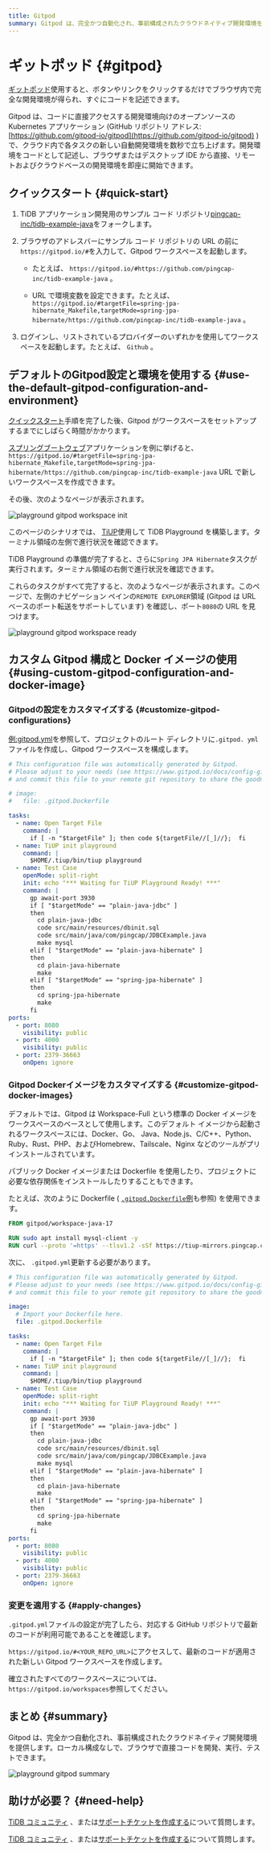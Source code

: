 ```yaml
---
title: Gitpod
summary: Gitpod は、完全かつ自動化され、事前構成されたクラウドネイティブ開発環境を提供します。ローカル構成なしで、ブラウザで直接コードを開発、実行、テストできます。
---
```


<!-- markdownlint-disable MD029 -->

# ギットポッド {#gitpod}

[ギットポッド](https://www.gitpod.io/)使用すると、ボタンやリンクをクリックするだけでブラウザ内で完全な開発環境が得られ、すぐにコードを記述できます。

Gitpod は、コードに直接アクセスする開発環境向けのオープンソースの Kubernetes アプリケーション (GitHub リポジトリ アドレス: [https://github.com/gitpod-io/gitpod](https://github.com/gitpod-io/gitpod) ) で、クラウド内で各タスクの新しい自動開発環境を数秒で立ち上げます。開発環境をコードとして記述し、ブラウザまたはデスクトップ IDE から直接、リモートおよびクラウドベースの開発環境を即座に開始できます。

## クイックスタート {#quick-start}

1.  TiDB アプリケーション開発用のサンプル コード リポジトリ[pingcap-inc/tidb-example-java](https://github.com/pingcap-inc/tidb-example-java)をフォークします。

2.  ブラウザのアドレスバーにサンプル コード リポジトリの URL の前に`https://gitpod.io/#`を入力して、Gitpod ワークスペースを起動します。

    -   たとえば、 `https://gitpod.io/#https://github.com/pingcap-inc/tidb-example-java` 。

    -   URL で環境変数を設定できます。たとえば、 `https://gitpod.io/#targetFile=spring-jpa-hibernate_Makefile,targetMode=spring-jpa-hibernate/https://github.com/pingcap-inc/tidb-example-java` 。

3.  ログインし、リストされているプロバイダーのいずれかを使用してワークスペースを起動します。たとえば、 `Github` 。

## デフォルトのGitpod設定と環境を使用する {#use-the-default-gitpod-configuration-and-environment}

[クイックスタート](#quick-start)手順を完了した後、Gitpod がワークスペースをセットアップするまでにしばらく時間がかかります。

[スプリングブートウェブ](/develop/dev-guide-sample-application-java-spring-boot.md)アプリケーションを例に挙げると、 `https://gitpod.io/#targetFile=spring-jpa-hibernate_Makefile,targetMode=spring-jpa-hibernate/https://github.com/pingcap-inc/tidb-example-java` URL で新しいワークスペースを作成できます。

その後、次のようなページが表示されます。

![playground gitpod workspace init](/media/develop/playground-gitpod-workspace-init.png)

このページのシナリオでは、 [TiUP](https://docs.pingcap.com/zh/tidb/stable/tiup-overview)使用して TiDB Playground を構築します。ターミナル領域の左側で進行状況を確認できます。

TiDB Playground の準備が完了すると、さらに`Spring JPA Hibernate`タスクが実行されます。ターミナル領域の右側で進行状況を確認できます。

これらのタスクがすべて完了すると、次のようなページが表示されます。このページで、左側のナビゲーション ペインの`REMOTE EXPLORER`領域 (Gitpod は URL ベースのポート転送をサポートしています) を確認し、ポート`8080`の URL を見つけます。

![playground gitpod workspace ready](/media/develop/playground-gitpod-workspace-ready.png)

## カスタム Gitpod 構成と Docker イメージの使用 {#using-custom-gitpod-configuration-and-docker-image}

### Gitpodの設定をカスタマイズする {#customize-gitpod-configurations}

[例:gitpod.yml](https://github.com/pingcap-inc/tidb-example-java/blob/main/.gitpod.yml)を参照して、プロジェクトのルート ディレクトリに`.gitpod. yml`ファイルを作成し、Gitpod ワークスペースを構成します。

```yml
# This configuration file was automatically generated by Gitpod.
# Please adjust to your needs (see https://www.gitpod.io/docs/config-gitpod-file)
# and commit this file to your remote git repository to share the goodness with others.

# image:
#   file: .gitpod.Dockerfile

tasks:
  - name: Open Target File
    command: |
      if [ -n "$targetFile" ]; then code ${targetFile//[_]//};  fi
  - name: TiUP init playground
    command: |
      $HOME/.tiup/bin/tiup playground
  - name: Test Case
    openMode: split-right
    init: echo "*** Waiting for TiUP Playground Ready! ***"
    command: |
      gp await-port 3930
      if [ "$targetMode" == "plain-java-jdbc" ]
      then
        cd plain-java-jdbc
        code src/main/resources/dbinit.sql
        code src/main/java/com/pingcap/JDBCExample.java
        make mysql
      elif [ "$targetMode" == "plain-java-hibernate" ]
      then
        cd plain-java-hibernate
        make
      elif [ "$targetMode" == "spring-jpa-hibernate" ]
      then
        cd spring-jpa-hibernate
        make
      fi
ports:
  - port: 8080
    visibility: public
  - port: 4000
    visibility: public
  - port: 2379-36663
    onOpen: ignore
```

### Gitpod Dockerイメージをカスタマイズする {#customize-gitpod-docker-images}

デフォルトでは、Gitpod は Workspace-Full という標準の Docker イメージをワークスペースのベースとして使用します。このデフォルト イメージから起動されるワークスペースには、Docker、Go、 Java、Node.js、C/C++、Python、Ruby、Rust、PHP、およびHomebrew、Tailscale、Nginx などのツールがプリインストールされています。

パブリック Docker イメージまたは Dockerfile を使用したり、プロジェクトに必要な依存関係をインストールしたりすることもできます。

たとえば、次のように Dockerfile ( [`.gitpod.Dockerfile`例](https://github.com/pingcap-inc/tidb-example-java/blob/main/.gitpod.Dockerfile)も参照) を使用できます。

```dockerfile
FROM gitpod/workspace-java-17

RUN sudo apt install mysql-client -y
RUN curl --proto '=https' --tlsv1.2 -sSf https://tiup-mirrors.pingcap.com/install.sh | sh
```

次に、 `.gitpod.yml`更新する必要があります。

```yml
# This configuration file was automatically generated by Gitpod.
# Please adjust to your needs (see https://www.gitpod.io/docs/config-gitpod-file)
# and commit this file to your remote git repository to share the goodness with others.

image:
  # Import your Dockerfile here.
  file: .gitpod.Dockerfile

tasks:
  - name: Open Target File
    command: |
      if [ -n "$targetFile" ]; then code ${targetFile//[_]//};  fi
  - name: TiUP init playground
    command: |
      $HOME/.tiup/bin/tiup playground
  - name: Test Case
    openMode: split-right
    init: echo "*** Waiting for TiUP Playground Ready! ***"
    command: |
      gp await-port 3930
      if [ "$targetMode" == "plain-java-jdbc" ]
      then
        cd plain-java-jdbc
        code src/main/resources/dbinit.sql
        code src/main/java/com/pingcap/JDBCExample.java
        make mysql
      elif [ "$targetMode" == "plain-java-hibernate" ]
      then
        cd plain-java-hibernate
        make
      elif [ "$targetMode" == "spring-jpa-hibernate" ]
      then
        cd spring-jpa-hibernate
        make
      fi
ports:
  - port: 8080
    visibility: public
  - port: 4000
    visibility: public
  - port: 2379-36663
    onOpen: ignore
```

### 変更を適用する {#apply-changes}

`.gitpod.yml`ファイルの設定が完了したら、対応する GitHub リポジトリで最新のコードが利用可能であることを確認します。

`https://gitpod.io/#<YOUR_REPO_URL>`にアクセスして、最新のコードが適用された新しい Gitpod ワークスペースを作成します。

確立されたすべてのワークスペースについては、 `https://gitpod.io/workspaces`参照してください。

## まとめ {#summary}

Gitpod は、完全かつ自動化され、事前構成されたクラウドネイティブ開発環境を提供します。ローカル構成なしで、ブラウザで直接コードを開発、実行、テストできます。

![playground gitpod summary](/media/develop/playground-gitpod-summary.png)

## 助けが必要？ {#need-help}

<CustomContent platform="tidb">

[TiDB コミュニティ](https://ask.pingcap.com/) 、または[サポートチケットを作成する](/support.md)について質問します。

</CustomContent>

<CustomContent platform="tidb-cloud">

[TiDB コミュニティ](https://ask.pingcap.com/) 、または[サポートチケットを作成する](https://support.pingcap.com/)について質問します。

</CustomContent>
